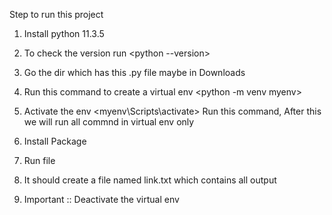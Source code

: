 Step to run this project 

1. Install python 11.3.5 
    <!-- I have done in this version -->

2. To check the version run <python --version>

3. Go the dir which has this .py file maybe in Downloads

4. Run this command to create a virtual env 
    <python -m venv myenv>

5. Activate the env <myenv\Scripts\activate> Run this command, After this we will run all commnd in virtual env only

6. Install Package <pip install requests beautifulsoup4> 

7. Run file <python crawler.py>

8. It should create a file named link.txt which contains all output

9. Important :: Deactivate the virtual env <deactivate>

